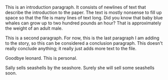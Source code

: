 This is an introduction paragraph. It consists of newlines of text that
describe the introduction to the paper. The text is mostly nonsense to fill up
space so that the file is many lines of text long. Did you know that baby blue
whales can grow up to two hundred pounds an hour? That is approximately the
weight of an adult male.

This is a second paragraph. For now, this is the last paragraph I am adding to
the story, so this can be considered a conclusion paragraph. This doesn't
really conclude anything; it really just adds more text to the file. 

Goodbye leonard. This is personal.

Sally sells seashells by the seashore. Surely she will sell some seashells soon.
